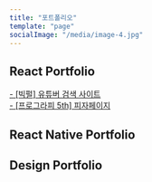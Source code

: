 ```yaml
---
title: "포트폴리오"
template: "page"
socialImage: "/media/image-4.jpg"
---
```





## React Portfolio

[- [빅펄] 유튜버 검색 사이트](/pages/portfolio-bp)   
[- [프로그라피 5th] 피자페이지](/pages/portfolio-pizzaß)   
<!-- [- 빅펄 주식회사 유튜버 검색 페이지](/pages/portfolio-bp)   
[- 빅펄 주식회사 유튜버 검색 페이지](/pages/portfolio-bp)    -->

## React Native Portfolio

<!-- [- 빅펄 주식회사 유튜버 검색 페이지](/pages/portfolio-bp)   
[- 빅펄 주식회사 유튜버 검색 페이지](/pages/portfolio-bp)    -->

## Design Portfolio

<!-- [- 빅펄 주식회사 유튜버 검색 페이지](/pages/portfolio-bp)   
[- 빅펄 주식회사 유튜버 검색 페이지](/pages/portfolio-bp)    -->

<!-- 
<img src="/media/pages/bpsite.png" width="100%" title="" alt=""></img>
### [빅펄 주식회사 유튜버 검색 페이지](https://search.bigpearl.io/)

기술 스택

내용 소개

---

## 포폴 2.
<img src="/media/pages/bpsite.png" width="100%" title="" alt=""></img>
### [빅펄 주식회사 유튜버 검색 페이지](https://search.bigpearl.io/)

기술 스택 

내용 소개

---

## 포폴 3.
<img src="/media/pages/bpsite.png" width="100%" title="" alt=""></img>
### [빅펄 주식회사 유튜버 검색 페이지](https://search.bigpearl.io/)

기술 스택

내용 소개
 -->
